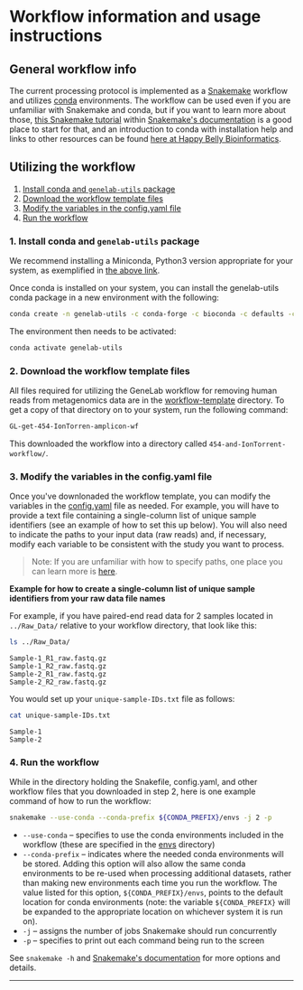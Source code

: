 # Workflow information and usage instructions


## General workflow info
The current processing protocol is implemented as a [Snakemake](https://snakemake.readthedocs.io/en/stable/) workflow and utilizes [conda](https://docs.conda.io/en/latest/) environments. The workflow can be used even if you are unfamiliar with Snakemake and conda, but if you want to learn more about those, [this Snakemake tutorial](https://snakemake.readthedocs.io/en/stable/tutorial/tutorial.html) within [Snakemake's documentation](https://snakemake.readthedocs.io/en/stable/) is a good place to start for that, and an introduction to conda with installation help and links to other resources can be found [here at Happy Belly Bioinformatics](https://astrobiomike.github.io/unix/conda-intro).  

## Utilizing the workflow

1. [Install conda and `genelab-utils` package](#1-install-conda-and-genelab-utils-package)  
2. [Download the workflow template files](#2-download-the-workflow-template-files)  
3. [Modify the variables in the config.yaml file](#3-modify-the-variables-in-the-configyaml-file)  
4. [Run the workflow](#4-run-the-workflow)  

### 1. Install conda and `genelab-utils` package
We recommend installing a Miniconda, Python3 version appropriate for your system, as exemplified in [the above link](https://astrobiomike.github.io/unix/conda-intro#getting-and-installing-conda).  

Once conda is installed on your system, you can install the genelab-utils conda package in a new environment with the following:

```bash
conda create -n genelab-utils -c conda-forge -c bioconda -c defaults -c astrobiomike genelab-utils
```

The environment then needs to be activated:

```bash
conda activate genelab-utils
```

### 2. Download the workflow template files
All files required for utilizing the GeneLab workflow for removing human reads from metagenomics data are in the [workflow-template](workflow-template) directory. To get a copy of that directory on to your system, run the following command:

```bash
GL-get-454-IonTorren-amplicon-wf
```

This downloaded the workflow into a directory called `454-and-IonTorrent-workflow/`.


### 3. Modify the variables in the config.yaml file
Once you've downlonaded the workflow template, you can modify the variables in the [config.yaml](workflow-template/config.yaml) file as needed. For example, you will have to provide a text file containing a single-column list of unique sample identifiers (see an example of how to set this up below). You will also need to indicate the paths to your input data (raw reads) and, if necessary, modify each variable to be consistent with the study you want to process.

> Note: If you are unfamiliar with how to specify paths, one place you can learn more is [here](https://astrobiomike.github.io/unix/getting-started#the-unix-file-system-structure).  

**Example for how to create a single-column list of unique sample identifiers from your raw data file names**

For example, if you have paired-end read data for 2 samples located in `../Raw_Data/` relative to your workflow directory, that look like this:

```bash
ls ../Raw_Data/
```

```
Sample-1_R1_raw.fastq.gz
Sample-1_R2_raw.fastq.gz
Sample-2_R1_raw.fastq.gz
Sample-2_R2_raw.fastq.gz
```

You would set up your `unique-sample-IDs.txt` file as follows:

```bash
cat unique-sample-IDs.txt
```

```
Sample-1
Sample-2
```

### 4. Run the workflow

While in the directory holding the Snakefile, config.yaml, and other workflow files that you downloaded in step 2, here is one example command of how to run the workflow:

```bash
snakemake --use-conda --conda-prefix ${CONDA_PREFIX}/envs -j 2 -p
```

* `--use-conda` – specifies to use the conda environments included in the workflow (these are specified in the [envs](envs) directory)
* `--conda-prefix` – indicates where the needed conda environments will be stored. Adding this option will also allow the same conda environments to be re-used when processing additional datasets, rather than making new environments each time you run the workflow. The value listed for this option, `${CONDA_PREFIX}/envs`, points to the default location for conda environments (note: the variable `${CONDA_PREFIX}` will be expanded to the appropriate location on whichever system it is run on).
* `-j` – assigns the number of jobs Snakemake should run concurrently
* `-p` – specifies to print out each command being run to the screen

See `snakemake -h` and [Snakemake's documentation](https://snakemake.readthedocs.io/en/stable/) for more options and details.

---
